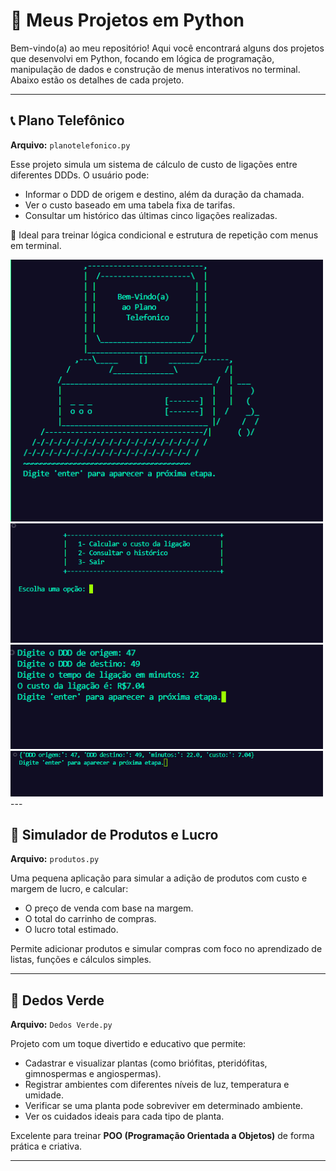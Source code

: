

# 📁 Meus Projetos em Python

Bem-vindo(a) ao meu repositório! Aqui você encontrará alguns dos projetos que desenvolvi em Python, focando em lógica de programação, manipulação de dados e construção de menus interativos no terminal. Abaixo estão os detalhes de cada projeto.

---

## 📞 Plano Telefônico

**Arquivo:** `planotelefonico.py`

Esse projeto simula um sistema de cálculo de custo de ligações entre diferentes DDDs. O usuário pode:
- Informar o DDD de origem e destino, além da duração da chamada.
- Ver o custo baseado em uma tabela fixa de tarifas.
- Consultar um histórico das últimas cinco ligações realizadas.

🎯 Ideal para treinar lógica condicional e estrutura de repetição com menus em terminal.

<img src="plano_inicio.png" width="500"/>
<img src="plano_menu.png" width="500"/>
<img src="calculando_plano.png" width="500"/>
<img src="historico_plano.png" width="500"/>
---

## 🛒 Simulador de Produtos e Lucro

**Arquivo:** `produtos.py`

Uma pequena aplicação para simular a adição de produtos com custo e margem de lucro, e calcular:
- O preço de venda com base na margem.
- O total do carrinho de compras.
- O lucro total estimado.

Permite adicionar produtos e simular compras com foco no aprendizado de listas, funções e cálculos simples.

---

## 🌱 Dedos Verde

**Arquivo:** `Dedos Verde.py`

Projeto com um toque divertido e educativo que permite:
- Cadastrar e visualizar plantas (como briófitas, pteridófitas, gimnospermas e angiospermas).
- Registrar ambientes com diferentes níveis de luz, temperatura e umidade.
- Verificar se uma planta pode sobreviver em determinado ambiente.
- Ver os cuidados ideais para cada tipo de planta.

Excelente para treinar **POO (Programação Orientada a Objetos)** de forma prática e criativa.

---
